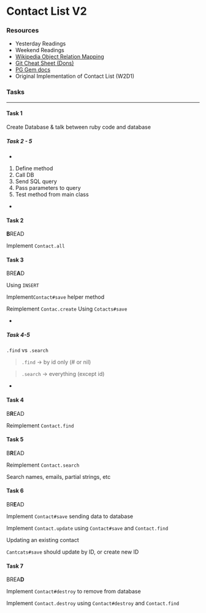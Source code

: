 # Contact List V2

### Resources

 - Yesterday Readings
 - Weekend Readings
 - [Wikipedia Object Relation Mapping](http://en.wikipedia.org/wiki/Object-relational_mapping)
 - [Git Cheat Sheet (Dons)](http://d.pr/f/V0Gz/3kJwGMre)
 - [PG Gem docs](http://www.rubydoc.info/gems/pg)
 - Original Implementation of Contact List (W2D1)

### Tasks

---

#### Task 1

 Create Database & talk between ruby code and database

##### Task 2 - 5
-

 1. Define method
 2. Call DB
 3. Send SQL query
 4. Pass parameters to query
 5. Test method from main class

-

#### Task 2
 **B**READ

 Implement `Contact.all`

#### Task 3
 BRE**A**D

 Using `INSERT`

 Implement`Contact#save` helper method

 Reimplement `Contac.create` Using `Cotacts#save`

-

##### Task 4-5

`.find` vs `.search`

> `.find` -> by id only (# or nil)

> `.search` -> everything (except id)

-

#### Task 4

 B**R**EAD

 Reimplement `Contact.find`

#### Task 5

B**R**EAD

Reimplement `Contact.search`

Search names, emails, partial strings, etc

#### Task 6

BR**E**AD

Implement `Contact#save` sending data to database

Implement `Contact.update` using `Contact#save` and `Contact.find`

Updating an existing contact

`Cantcats#save` should update by ID, or create new ID

#### Task 7

BREA**D**

Implement `Contact#destroy` to remove from database

Implement `Contact.destroy` using `Contact#destroy` and `Contact.find`
